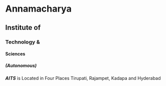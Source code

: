 # Annamacharya
## Institute of
### Technology &
#### Sciences
##### (Autonomous)

***AITS*** is Located in Four Places Tirupati, Rajampet, Kadapa and Hyderabad
